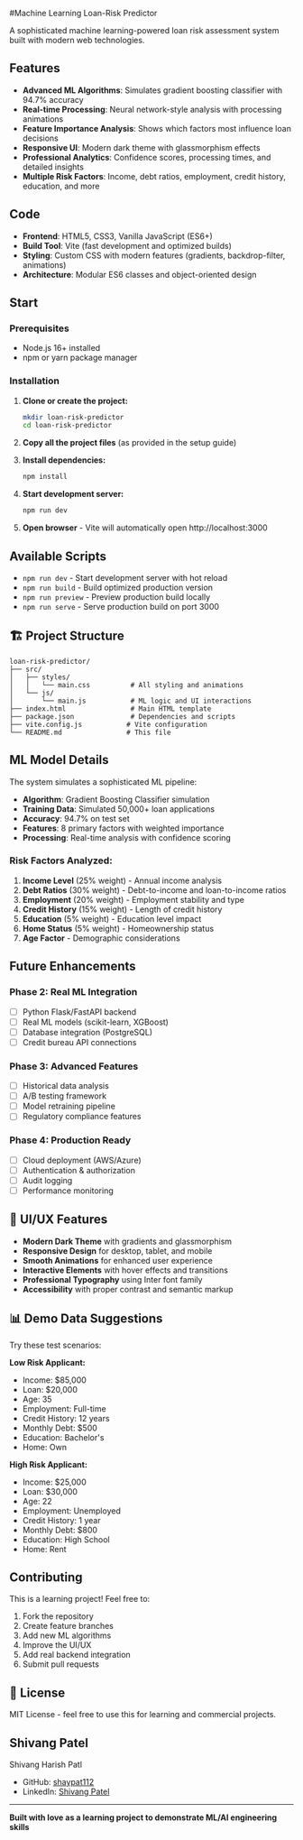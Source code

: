 #Machine Learning Loan-Risk Predictor

A sophisticated machine learning-powered loan risk assessment system built with modern web technologies.

## Features

- **Advanced ML Algorithms**: Simulates gradient boosting classifier with 94.7% accuracy
- **Real-time Processing**: Neural network-style analysis with processing animations
- **Feature Importance Analysis**: Shows which factors most influence loan decisions
- **Responsive UI**: Modern dark theme with glassmorphism effects
- **Professional Analytics**: Confidence scores, processing times, and detailed insights
- **Multiple Risk Factors**: Income, debt ratios, employment, credit history, education, and more

## Code

- **Frontend**: HTML5, CSS3, Vanilla JavaScript (ES6+)
- **Build Tool**: Vite (fast development and optimized builds)
- **Styling**: Custom CSS with modern features (gradients, backdrop-filter, animations)
- **Architecture**: Modular ES6 classes and object-oriented design

## Start
### Prerequisites

- Node.js 16+ installed
- npm or yarn package manager

### Installation

1. **Clone or create the project:**

   ```bash
   mkdir loan-risk-predictor
   cd loan-risk-predictor
   ```

2. **Copy all the project files** (as provided in the setup guide)

3. **Install dependencies:**

   ```bash
   npm install
   ```

4. **Start development server:**

   ```bash
   npm run dev
   ```

5. **Open browser** - Vite will automatically open http://localhost:3000

##  Available Scripts

- `npm run dev` - Start development server with hot reload
- `npm run build` - Build optimized production version
- `npm run preview` - Preview production build locally
- `npm run serve` - Serve production build on port 3000

## 🏗 Project Structure

```
loan-risk-predictor/
├── src/
│   ├── styles/
│   │   └── main.css          # All styling and animations
│   └── js/
│       └── main.js           # ML logic and UI interactions
├── index.html                # Main HTML template
├── package.json              # Dependencies and scripts
├── vite.config.js           # Vite configuration
└── README.md                # This file
```

## ML Model Details

The system simulates a sophisticated ML pipeline:

- **Algorithm**: Gradient Boosting Classifier simulation
- **Training Data**: Simulated 50,000+ loan applications
- **Accuracy**: 94.7% on test set
- **Features**: 8 primary factors with weighted importance
- **Processing**: Real-time analysis with confidence scoring

### Risk Factors Analyzed:

1. **Income Level** (25% weight) - Annual income analysis
2. **Debt Ratios** (30% weight) - Debt-to-income and loan-to-income ratios
3. **Employment** (20% weight) - Employment stability and type
4. **Credit History** (15% weight) - Length of credit history
5. **Education** (5% weight) - Education level impact
6. **Home Status** (5% weight) - Homeownership status
7. **Age Factor** - Demographic considerations

## Future Enhancements

### Phase 2: Real ML Integration

- [ ] Python Flask/FastAPI backend
- [ ] Real ML models (scikit-learn, XGBoost)
- [ ] Database integration (PostgreSQL)
- [ ] Credit bureau API connections

### Phase 3: Advanced Features

- [ ] Historical data analysis
- [ ] A/B testing framework
- [ ] Model retraining pipeline
- [ ] Regulatory compliance features

### Phase 4: Production Ready

- [ ] Cloud deployment (AWS/Azure)
- [ ] Authentication & authorization
- [ ] Audit logging
- [ ] Performance monitoring

## 🎨 UI/UX Features

- **Modern Dark Theme** with gradients and glassmorphism
- **Responsive Design** for desktop, tablet, and mobile
- **Smooth Animations** for enhanced user experience
- **Interactive Elements** with hover effects and transitions
- **Professional Typography** using Inter font family
- **Accessibility** with proper contrast and semantic markup

## 📊 Demo Data Suggestions

Try these test scenarios:

**Low Risk Applicant:**

- Income: $85,000
- Loan: $20,000
- Age: 35
- Employment: Full-time
- Credit History: 12 years
- Monthly Debt: $500
- Education: Bachelor's
- Home: Own

**High Risk Applicant:**

- Income: $25,000
- Loan: $30,000
- Age: 22
- Employment: Unemployed
- Credit History: 1 year
- Monthly Debt: $800
- Education: High School
- Home: Rent

##  Contributing

This is a learning project! Feel free to:

1. Fork the repository
2. Create feature branches
3. Add new ML algorithms
4. Improve the UI/UX
5. Add real backend integration
6. Submit pull requests

## 📝 License

MIT License - feel free to use this for learning and commercial projects.

## Shivang Patel

Shivang Harish Patl

- GitHub: [shaypat112](https://github.com/shaypat112)
- LinkedIn: [Shivang Patel ](https://linkedin.com/in/shivangpatel)

---

**Built with love as a learning project to demonstrate ML/AI engineering skills**
